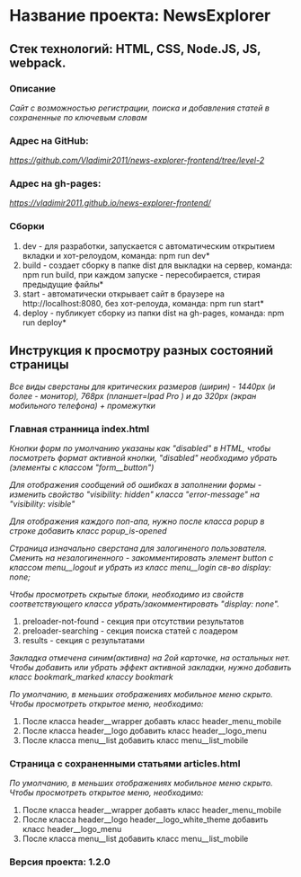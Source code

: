 # Название проекта: NewsExplorer

## Стек технологий: HTML, CSS, Node.JS, JS, webpack.

### Описание

*Сайт с возможностью регистрации, поиска и добавления статей в сохраненные по ключевым словам*

### Адрес на GitHub:

*https://github.com/Vladimir2011/news-explorer-frontend/tree/level-2*

### Адрес на gh-pages:

*https://vladimir2011.github.io/news-explorer-frontend/*

### Сборки

1. dev - для разработки, запускается с автоматическим открытием вкладки и хот-релоудом, команда: npm run dev*
2. build - создает сборку в папке dist для выкладки на сервер, команда: npm run build, при каждом запуске - пересобирается, стирая предыдущие файлы*
3. start - автоматически открывает сайт в браузере на http://localhost:8080, без хот-релоуда, команда: npm run start*
4. deploy - публикует сборку из папки dist на gh-pages, команда: npm run deploy*

## Инструкция к просмотру разных состояний страницы

*Все виды сверстаны для критических размеров (ширин) - 1440px (и более - монитор), 768px (планшет=Ipad Pro ) и до 320px (экран мобильного телефона) + промежутки*

### Главная странница index.html

*Кнопки форм по умолчанию указаны как "disabled" в HTML, чтобы посмотреть формат активной кнопки, "disabled" необходимо убрать (элементы с классом "form__button")*

*Для отображения сообщений об ошибках в заполнении формы - изменить свойство "visibility: hidden" класса "error-message" на "visibility: visible"*

*Для отображения каждого поп-апа, нужно после класса popup в строке добавить класс popup_is-opened*

*Страница изначально сверстана для залогиненого пользователя. Сменить на незалогиненного - закомментировать элемент button с классом menu__logout и убрать из класс menu__login св-во display: none;*

*Чтобы просмотреть скрытые блоки, необходимо из свойств соответствующего класса убрать/закомментировать "display: none".*

1. preloader-not-found - секция при отсутствии результатов
2. preloader-searching - секция поиска статей с лоадером
3. results - секция с результатами

*Закладка отмечена синим(активна) на 2ой карточке, на остальных нет. Чтобы добавить или убрать эффект активной закладки, нужно добавить класс bookmark_marked классу bookmark*

*По умолчанию, в меньших отображениях мобильное меню скрыто. Чтобы просмотреть открытое меню, необходимо:*

1. После класса header__wrapper добавть класс header_menu_mobile
2. После класса header__logo добавить класс header__logo_menu
3. После класса menu__list добавить класс menu__list_mobile

### Страница с сохраненными статьями articles.html

*По умолчанию, в меньших отображениях мобильное меню скрыто. Чтобы просмотреть открытое меню, необходимо:*

1. После класса header__wrapper добавть класс header_menu_mobile
2. После класса header__logo header__logo_white_theme добавить класс header__logo_menu
3. После класса menu__list добавить класс menu__list_mobile

### Версия проекта: 1.2.0
